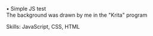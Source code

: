 • Simple JS test
<br>
The background was drawn by me in the "Krita" program
<br>
<p>
Skills: JavaScript, CSS, HTML
</p> 
